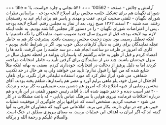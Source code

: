 +++
title = 'آرامش و چالش - صفحه - 00562'
+++
۵۴۶ نجانی و چاره خواست. با شورای نگهبان هم برای تشکیل جلسه مجلس برای اصلاح لایحه بودجه - براساس نظرات شورای نگهبان - تلفنی صحبت کردم. عفت و مهدی و یاسر هم برای ایام عید به رفسنجان رفتند. سه شنبه ۳۰ اسفند ۱۳۶۲ صبح زود، بعد از نماز به مجلس رفتم. اصلاح لایحه بودجه ، پس از اعتراضات شورای نگهبان - را در دستور کار مجلس گذاشته بودیم. به علت اینکه لازم بود لایحه بودجه قبل از شروع سال جدید تصویب شود، نمایندگان را نگه داشتیم؛ با اینکه تعطیل رسمی بود. بدون زحمت مجلس رسمیت یافت. پیشرفت کار هم به خاطر عجله نمایندگان برای رفتن به دنبال کارهای دیگر، خوب بود. اگر در شرایط عادی بودیم - کاری که امروز در ظرف دو ساعت انجام شد ـ دو سه جلسه را می گرفت. نامه ها را امضاء کردم و قبل از ظهر به خانه برگشتم که پاسداران بتوانند در لحظه تحویل سال در منزل خودشان باشند. چند نفر از نمایندگان برای گرفتن تأیید به خاطر انتخابات مراجعه کردند اما به دلیل پرهیز از دخالت در انتخابات، خودداری کردم. بعضی به بهانه اینکه مثلاً شایع شده که من آنها را قبول ندارم؛ تأیید می خواهند ولی به هر حال در حد تکذیب شفاهی، می شود ابراز نظر کرد که مورد استفاده تبلیغاتی قرار نگیرد. برای ناهار، آقاجلال از منزل خود، پلو ماهی برایم آورد و عصر هم پاسدارها، شلغم پخته بودند. آقای محسن رضایی از جبهه اطلاع داد که امروز هم دشمن بمب شیمیایی به کار برده و نزدیک ۲۰۰ نفر آسیب دیده و ۶ نفر شهید شده اند. با آقای رئیس جمهور تلفنی در این باره و هم درباره اختلافات فرمانده نیروی هوایی با سرهنگ عباس بابایی - که باعث مشکلات در کار می شود - صحبت کردیم. مشخص است که عراقیها برای جلوگیری از موفقیت عملیات خیبر، هر چه در توان دارند، بکار می برند. اطلاعاتی می گوید که مشاوران خارجی به آنها گفته اند که اگر ایران به اهداف این عملیات برسد، به معنای پیروزی مطلق در جنگ است. والسلام علیکم و رحمة الله و بركاته